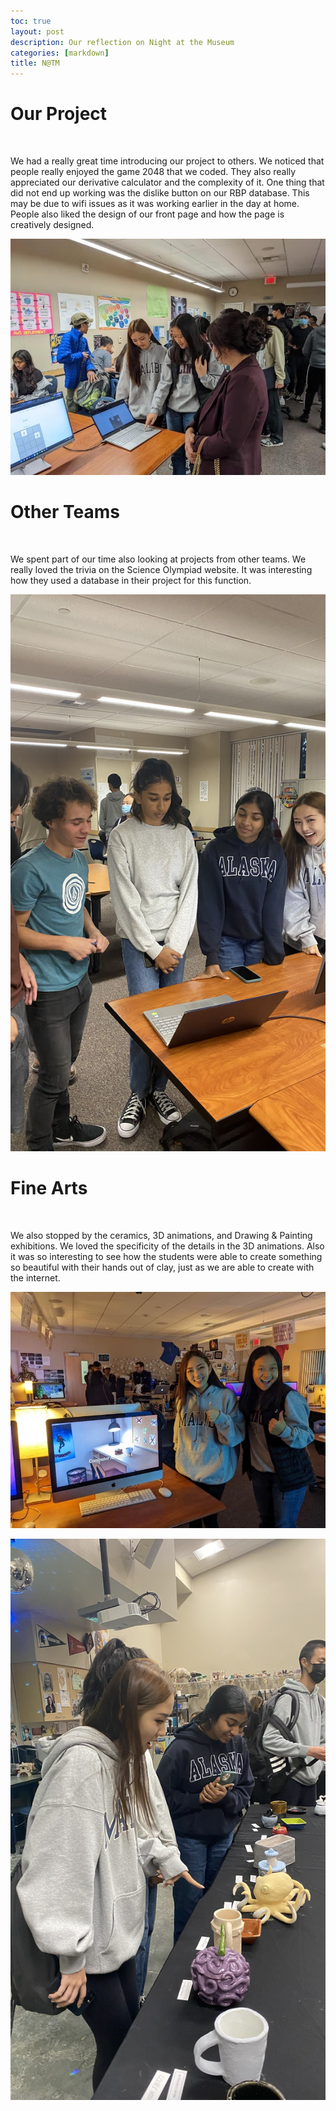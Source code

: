 ```yaml
--- 
toc: true
layout: post
description: Our reflection on Night at the Museum
categories: [markdown]
title: N@TM
---
```


# Our Project
<br>

We had a really great time introducing our project to others. We noticed that people really enjoyed the game 2048 that we coded. They also really appreciated our derivative calculator and the complexity of it. One thing that did not end up working was the dislike button on our RBP database. This may be due to wifi issues as it was working earlier in the day at home. People also liked the design of our front page and how the page is creatively designed.

![This is an image](https://github.com/iriisyang/Iris-Yang/blob/master/images/C16EE3C5-1652-4D28-AC66-D795A78E63C9.JPG?raw=true)

# Other Teams
<br>

We spent part of our time also looking at projects from other teams. We really loved the trivia on the Science Olympiad website. It was interesting how they used a database in their project for this function. 

![This is an image](https://github.com/iriisyang/Iris-Yang/blob/master/images/shareproject.png?raw=true)

# Fine Arts
<br>

We also stopped by the ceramics, 3D animations, and Drawing & Painting exhibitions. We loved the specificity of the details in the 3D animations. Also it was so interesting to see how the students were able to create something so beautiful with their hands out of clay, just as we are able to create with the internet. 

![This is an image](https://github.com/iriisyang/Iris-Yang/blob/master/images/2ECA47A3-6E26-4311-96F6-9DE199CFBBD6.JPG?raw=true)


![This is an image](https://github.com/iriisyang/Iris-Yang/blob/master/images/ceramics.png?raw=true)